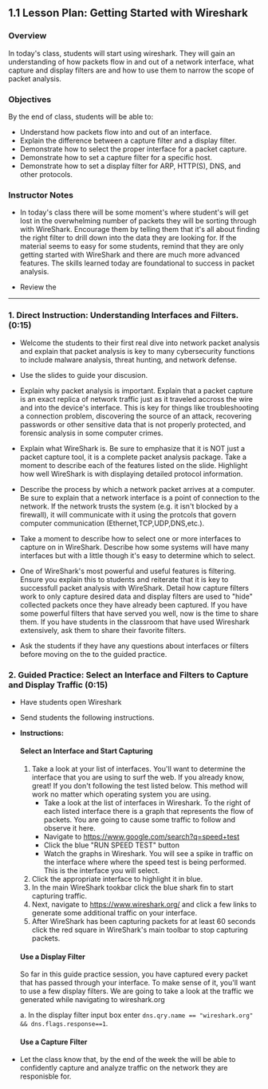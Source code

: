 ## 1.1 Lesson Plan: Getting Started with Wireshark

### Overview

In today's class, students will start using wireshark. They will gain an understanding of how packets flow in and out of a network interface, what capture and display filters are and how to use them to narrow the scope of packet analysis.

### Objectives

By the end of class, students will be able to:

* Understand how packets flow into and out of an interface.
* Explain the difference between a capture filter and a display filter.
* Demonstrate how to select the proper interface for a packet capture.
* Demonstrate how to set a capture filter for a specific host.
* Demonstrate how to set a display filter for ARP, HTTP(S), DNS, and other protocols.

### Instructor Notes

* In today's class there will be some moment's where student's will get lost in the overwhelming number of packets they will be sorting through with WireShark.  Encourage them by telling them that it's all about finding the right filter to drill down into the data they are looking for.  If the material seems to easy for some students, remind that they are only getting started with WireShark and there are much more advanced features. The skills learned today are foundational to success in packet analysis.

* Review the 

----

### 1. Direct Instruction: Understanding Interfaces and Filters. (0:15)

* Welcome the students to their first real dive into network packet analysis and explain that packet analysis is key to many cybersecurity functions to include malware analysis, threat hunting, and network defense. 

* Use the slides to guide your discusion.

* Explain why packet analysis is important. Explain that a packet capture is an exact replica of network traffic just as it traveled accross the wire and into the device's interface. This is key for things like troubleshooting a connection problem, discovering the source of an attack, recovering passwords or other sensitive data that is not properly protected, and forensic analysis in some computer crimes.

* Explain what WireShark is. Be sure to emphasize that it is NOT just a packet capture tool, it is a complete packet analysis package. Take a moment to describe each of the features listed on the slide. Highlight how well WireShark is with displaying detailed protocol information.

* Describe the process by which a network packet arrives at a computer. Be sure to explain that a network interface is a point of connection to the network. If the network trusts the system (e.g. it isn't blocked by a firewall), it will communicate with it using the protcols that govern computer communication (Ethernet,TCP,UDP,DNS,etc.).

* Take a moment to describe how to select one or more interfaces to capture on in WireShark. Describe how some systems will have many interfaces but with a little though it's easy to determine which to select.

* One of WireShark's most powerful and useful features is filtering. Ensure you explain this to students and reiterate that it is key to successfull packet analysis with WireShark. Detail how capture filters work to only capture desired data and display filters are used to "hide" collected packets once they have already been captured. If you have some powerful filters that have served you well, now is the time to share them. If you have students in the classroom that have used Wireshark extensively, ask them to share their favorite filters.

* Ask the students if they have any questions about interfaces or filters before moving on the to the guided practice.

### 2. Guided Practice: Select an Interface and Filters to Capture and Display Traffic (0:15)

* Have students open Wireshark

* Send students the following instructions.

* **Instructions:**
  #### Select an Interface and Start Capturing
  1. Take a look at your list of interfaces. You'll want to determine the interface that you are using to surf the web. If you already know, great!  If you don't following the test listed below. This method will work no matter which operating system you are using.
     * Take a look at the list of interfaces in Wireshark. To the right of each listed interface there is a graph that represents the flow of packets. You are going to cause some traffic to follow and observe it here.
     * Navigate to https://www.google.com/search?q=speed+test 
     * Click the blue "RUN SPEED TEST" button
     * Watch the graphs in Wireshark. You will see a spike in traffic on the interface where where the speed test is being performed. This is the interface you will select.
  2. Click the appropriate interface to highlight it in blue.
  3. In the main WireShark tookbar click the blue shark fin to start capturing traffic.
  4. Next, navigate to https://www.wireshark.org/ and click a few links to generate some additional traffic on your interface.
  5. After WireShark has been capturing packets for at least 60 seconds click the red square in WireShark's main toolbar to stop capturing packets.
  
  #### Use a Display Filter
  So far in this guide practice session, you have captured every packet that has passed through your interface. To make sense of it, you'll want to use a few display filters. We are going to take a look at the traffic we generated while navigating to wireshark.org
  
  a. In the display filter input box enter `dns.qry.name == "wireshark.org" && dns.flags.response==1`.
  
  
  #### Use a Capture Filter
* Let the class know that, by the end of the week the will be able to confidently capture and analyze traffic on the network they are responisble for.
